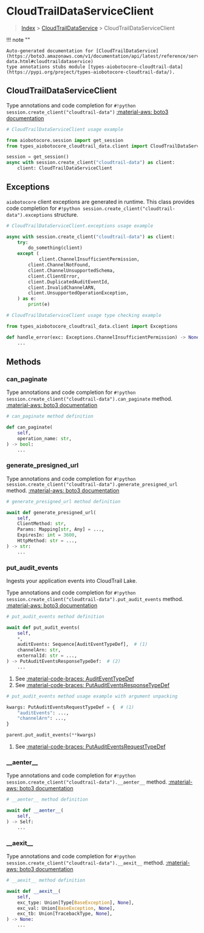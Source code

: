 # CloudTrailDataServiceClient

> [Index](../README.md) > [CloudTrailDataService](./README.md) > CloudTrailDataServiceClient

!!! note ""

    Auto-generated documentation for [CloudTrailDataService](https://boto3.amazonaws.com/v1/documentation/api/latest/reference/services/cloudtrail-data.html#cloudtraildataservice)
    type annotations stubs module [types-aiobotocore-cloudtrail-data](https://pypi.org/project/types-aiobotocore-cloudtrail-data/).

## CloudTrailDataServiceClient

Type annotations and code completion for `#!python session.create_client("cloudtrail-data")`
[:material-aws: boto3 documentation](https://boto3.amazonaws.com/v1/documentation/api/latest/reference/services/cloudtrail-data.html#CloudTrailDataService.Client)

```python
# CloudTrailDataServiceClient usage example

from aiobotocore.session import get_session
from types_aiobotocore_cloudtrail_data.client import CloudTrailDataServiceClient

session = get_session()
async with session.create_client("cloudtrail-data") as client:
    client: CloudTrailDataServiceClient
```

## Exceptions


`aiobotocore` client exceptions are generated in runtime.
This class provides code completion for `#!python session.create_client("cloudtrail-data").exceptions` structure.

```python
# CloudTrailDataServiceClient.exceptions usage example

async with session.create_client("cloudtrail-data") as client:
    try:
        do_something(client)
    except (
            client.ChannelInsufficientPermission,
        client.ChannelNotFound,
        client.ChannelUnsupportedSchema,
        client.ClientError,
        client.DuplicatedAuditEventId,
        client.InvalidChannelARN,
        client.UnsupportedOperationException,
    ) as e:
        print(e)
```

```python
# CloudTrailDataServiceClient usage type checking example

from types_aiobotocore_cloudtrail_data.client import Exceptions

def handle_error(exc: Exceptions.ChannelInsufficientPermission) -> None:
    ...
```


## Methods


### can\_paginate



Type annotations and code completion for `#!python session.create_client("cloudtrail-data").can_paginate` method.
[:material-aws: boto3 documentation](https://boto3.amazonaws.com/v1/documentation/api/latest/reference/services/cloudtrail-data/client/can_paginate.html)

```python
# can_paginate method definition

def can_paginate(
    self,
    operation_name: str,
) -> bool:
    ...
```


### generate\_presigned\_url



Type annotations and code completion for `#!python session.create_client("cloudtrail-data").generate_presigned_url` method.
[:material-aws: boto3 documentation](https://boto3.amazonaws.com/v1/documentation/api/latest/reference/services/cloudtrail-data/client/generate_presigned_url.html)

```python
# generate_presigned_url method definition

await def generate_presigned_url(
    self,
    ClientMethod: str,
    Params: Mapping[str, Any] = ...,
    ExpiresIn: int = 3600,
    HttpMethod: str = ...,
) -> str:
    ...
```


### put\_audit\_events

Ingests your application events into CloudTrail Lake.

Type annotations and code completion for `#!python session.create_client("cloudtrail-data").put_audit_events` method.
[:material-aws: boto3 documentation](https://boto3.amazonaws.com/v1/documentation/api/latest/reference/services/cloudtrail-data/client/put_audit_events.html)

```python
# put_audit_events method definition

await def put_audit_events(
    self,
    *,
    auditEvents: Sequence[AuditEventTypeDef],  # (1)
    channelArn: str,
    externalId: str = ...,
) -> PutAuditEventsResponseTypeDef:  # (2)
    ...
```

1. See [:material-code-braces: AuditEventTypeDef](./type_defs.md#auditeventtypedef) 
2. See [:material-code-braces: PutAuditEventsResponseTypeDef](./type_defs.md#putauditeventsresponsetypedef) 


```python
# put_audit_events method usage example with argument unpacking

kwargs: PutAuditEventsRequestTypeDef = {  # (1)
    "auditEvents": ...,
    "channelArn": ...,
}

parent.put_audit_events(**kwargs)
```

1. See [:material-code-braces: PutAuditEventsRequestTypeDef](./type_defs.md#putauditeventsrequesttypedef) 

### \_\_aenter\_\_



Type annotations and code completion for `#!python session.create_client("cloudtrail-data").__aenter__` method.
[:material-aws: boto3 documentation](https://boto3.amazonaws.com/v1/documentation/api/latest/reference/services/cloudtrail-data.html#CloudTrailDataService.Client)

```python
# __aenter__ method definition

await def __aenter__(
    self,
) -> Self:
    ...
```


### \_\_aexit\_\_



Type annotations and code completion for `#!python session.create_client("cloudtrail-data").__aexit__` method.
[:material-aws: boto3 documentation](https://boto3.amazonaws.com/v1/documentation/api/latest/reference/services/cloudtrail-data.html#CloudTrailDataService.Client)

```python
# __aexit__ method definition

await def __aexit__(
    self,
    exc_type: Union[Type[BaseException], None],
    exc_val: Union[BaseException, None],
    exc_tb: Union[TracebackType, None],
) -> None:
    ...
```






